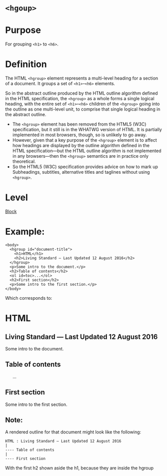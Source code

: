 # ```<hgoup>```

# Purpose

For grouping ```<h1>``` to ```<h6>```.

# Definition

The HTML ```<hgroup>``` element represents a multi-level heading for a section of a document. It groups a set of ```<h1>```–```<h6>``` elements.

So in the abstract outline produced by the HTML outline algorithm defined in the HTML specification, the ```<hgroup>``` as a whole forms a single logical heading, with the entire set of ```<h1>```–```<h6>``` children of the ```<hgroup>``` going into the outline as one multi-level unit, to comprise that single logical heading in the abstract outline.

* The ```<hgroup>``` element has been removed from the HTML5 (W3C) specification, but it still is in the WHATWG version of HTML. It is partially implemented in most browsers, though, so is unlikely to go away.
* However, given that a key purpose of the ```<hgroup>``` element is to affect how headings are displayed by the outline algorithm defined in the HTML specification—but the HTML outline algorithm is not implemented in any browsers—then the ```<hgroup>``` semantics are in practice only theoretical.
* So the HTML5 (W3C) specification provides advice on how to mark up Subheadings, subtitles, alternative titles and taglines without using ```<hgroup>```.

# Level
[Block](../level/block.md)

# Example:
```
<body>
  <hgroup id="document-title">
    <h1>HTML</h1>
    <h2>Living Standard — Last Updated 12 August 2016</h2>
  </hgroup>
  <p>Some intro to the document.</p>
  <h2>Table of contents</h2>
  <ol id=toc>...</ol>
  <h2>First section</h2>
  <p>Some intro to the first section.</p>
</body>
```

Which corresponds to:

<body>
  <hgroup id="document-title">
    <h1>HTML</h1>
    <h2>Living Standard — Last Updated 12 August 2016</h2>
  </hgroup>
  <p>Some intro to the document.</p>
  <h2>Table of contents</h2>
  <ol id=toc>...</ol>
  <h2>First section</h2>
  <p>Some intro to the first section.</p>
</body>

## Note:

A rendered outline for that document might look like the following:

```
HTML : Living Standard — Last Updated 12 August 2016
|
---- Table of contents
|
---- First section
```

With the first h2 shown aside the h1, because they are inside the hgroup
